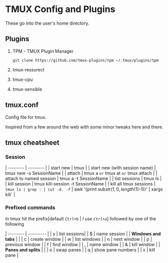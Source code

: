 # TMUX Config and Plugins

These go into the user's home directory.

## Plugins

1. TPM - TMUX Plugin Manager

    `git clone https://github.com/tmux-plugins/tpm ~/.tmux/plugins/tpm`

2. tmux-ressurect

3. tmux-cpu

4. tmux-sensible

## tmux.conf

Config file for tmux.

Inspired from a few around the web with some minor tweaks here and there.

## tmux cheatsheet

### Session

| -------- | -------- |
| start new | tmux |
| start new (with session name) | tmux new -s SessionName |
| attach | tmux a `or` tmux at `or` tmux attach |
| attach to named session | tmux a -t SessionName |
| list sessions | tmux ls |
| kill session | tmux kill-session -t SessionName |
| kill all tmux sessions | `tmux ls | grep : | cut -d. -f` | awk '{print substr($1, 0, length($1)-1)}' | xargs kill` | 

### Prefixed commands

In tmux hit the prefix[default `Ctrl+b` | _I use `Ctrl+a`_] followed by one of the following

| -------- | --------- |
| s | list sessions|
| $ | name session |
| __Windows and tabs__ | |
| c | create window |
| w | list windows |
| n | next window |
| p | previous window |
| f | find window |
| , | name window |
| & | kill window |
| __Panes and splits__ | |
| o | swap panes |
| q | show pane numbers |
| x | kill pane |